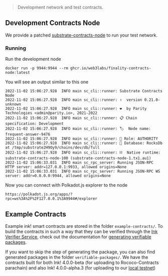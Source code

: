 > Development network and test contracts.

## Development Contracts Node

We provide a patched [substrate-contracts-node](https://github.com/web3labs/dev-contracts-substrate/tree/main/substrate-contracts-node) to run your test network.

### Running

Run the development node
```
docker run -p 9944:9944 --rm ghcr.io/web3labs/finality-contracts-node:latest
```
You will see an output similar to this one
```
2022-11-02 15:06:27.928  INFO main sc_cli::runner: Substrate Contracts Node
2022-11-02 15:06:27.928  INFO main sc_cli::runner: ✌️  version 0.21.0-unknown
2022-11-02 15:06:27.928  INFO main sc_cli::runner: ❤️  by Parity Technologies <admin@parity.io>, 2021-2022
2022-11-02 15:06:27.928  INFO main sc_cli::runner: 📋 Chain specification: Development
2022-11-02 15:06:27.928  INFO main sc_cli::runner: 🏷  Node name: frequent-answer-9476
2022-11-02 15:06:27.928  INFO main sc_cli::runner: 👤 Role: AUTHORITY
2022-11-02 15:06:27.928  INFO main sc_cli::runner: 💾 Database: RocksDb at /tmp/substrate2H9Oy9/chains/dev/db/full
2022-11-02 15:06:27.928  INFO main sc_cli::runner: ⛓  Native runtime: substrate-contracts-node-100 (substrate-contracts-node-1.tx1.au1)
2022-11-02 15:06:33.031  INFO main sc_rpc_server: Running JSON-RPC HTTP server: addr=127.0.0.1:9933, allowed origins=None
2022-11-02 15:06:33.031  INFO main sc_rpc_server: Running JSON-RPC WS server: addr=0.0.0.0:9944, allowed origins=None
```

Now you can connect with Polkadot.js explorer to the node
```
https://polkadot.js.org/apps/?rpc=ws%3A%2F%2F127.0.0.1%3A9944#/explorer
```

## Example Contracts

Example ink! smart contracts are stored in the folder `example-contracts/`. To build the contracts in such a way that they can be verified through the [Ink Verifier Service](https://github.com/web3labs/ink-verifier-server), check out the documentation for [generating verifiable packages](https://github.com/web3labs/ink-verifier-image/blob/main/README.md#reproducible-build).

If you want to skip the step of generating the package, you can also find generated packages in the folder `verifiable-packages/`. We have the contracts built for both Ink! 4.0.0-beta (for uploading to Rococo-Contracts parachain) and also Ink! 4.0.0-alpha.3 (for uploading to our [local testnet](#development-contracts-node))
